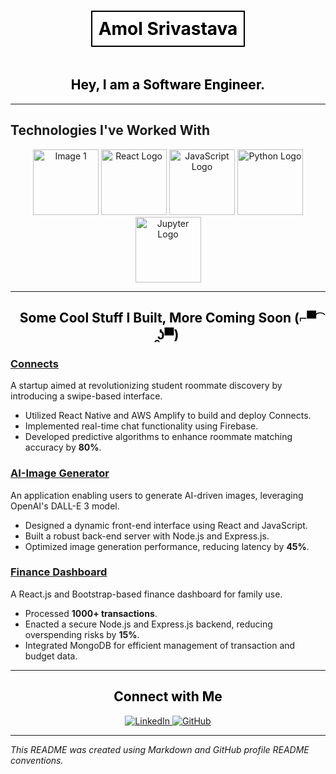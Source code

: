 <div align="center">
  <h1 style="border: 2px solid black; display: inline-block; padding: 10px; background-color: white; color: black;">
    Amol Srivastava
  </h1>
  <h2 style="color: black;">
    Hey, I am a Software Engineer.
  </h2>
</div>

---

## Technologies I've Worked With

<div align="center">
  <img src="https://github.com/user-attachments/assets/9d993595-8ab8-44c1-afcf-c125d8f135ab" alt="Image 1" width="105" height="105">
  <img src="https://github.com/user-attachments/assets/722cbe51-bca9-4c6b-9943-5f78ed60ae3b" alt="React Logo" width="105" height="105">
  <img src="https://github.com/user-attachments/assets/e56f3ab1-053e-4a3f-8590-f78c8652a978" alt="JavaScript Logo" width="105" height="105">
  <img src="https://upload.wikimedia.org/wikipedia/commons/0/0a/Python.svg" alt="Python Logo" width="105" height="105">
  <img src="https://upload.wikimedia.org/wikipedia/commons/3/38/Jupyter_logo.svg" alt="Jupyter Logo" width="105" height="105">
</div>

---

<div align="center">
  <h2 style="color: black;">
    Some Cool Stuff I Built,
    More Coming Soon (⌐▀͡ ̯ʖ▀)
  </h2>
</div>

### [Connects](https://github.com/amol-srivastava/connects)
A startup aimed at revolutionizing student roommate discovery by introducing a swipe-based interface.
- Utilized React Native and AWS Amplify to build and deploy Connects.
- Implemented real-time chat functionality using Firebase.
- Developed predictive algorithms to enhance roommate matching accuracy by **80%**.

### [AI-Image Generator](https://github.com/amol-srivastava/ai-image-generator)
An application enabling users to generate AI-driven images, leveraging OpenAI's DALL-E 3 model.
- Designed a dynamic front-end interface using React and JavaScript.
- Built a robust back-end server with Node.js and Express.js.
- Optimized image generation performance, reducing latency by **45%**.

### [Finance Dashboard](https://github.com/amol-srivastava/finance-dashboard)
A React.js and Bootstrap-based finance dashboard for family use.
- Processed **1000+ transactions**.
- Enacted a secure Node.js and Express.js backend, reducing overspending risks by **15%**.
- Integrated MongoDB for efficient management of transaction and budget data.

---

<div align="center">
  <h2 style="color: black;">
    Connect with Me
  </h2>
  <a href="https://www.linkedin.com/in/amol-srivastava/">
    <img src="https://img.shields.io/badge/LinkedIn-blue?style=flat-square&logo=linkedin&logoColor=white" alt="LinkedIn">
  </a>
  <a href="https://github.com/amol-srivastava">
    <img src="https://img.shields.io/badge/GitHub-black?style=flat-square&logo=github&logoColor=white" alt="GitHub">
  </a>
</div>

---

*This README was created using Markdown and GitHub profile README conventions.*
